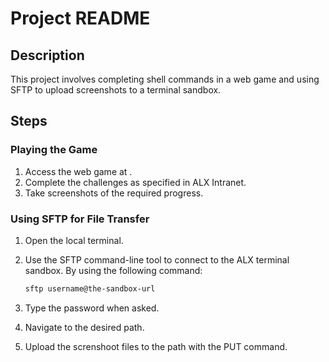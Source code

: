 # Project README

## Description

This project involves completing shell commands in a web game and using SFTP to upload screenshots to a terminal sandbox.

## Steps

### Playing the Game

1. Access the web game at <a></a>.
2. Complete the challenges as specified in ALX Intranet.
3. Take screenshots of the required progress.

### Using SFTP for File Transfer

1. Open the local terminal.
2. Use the SFTP command-line tool to connect to the ALX terminal sandbox. By using the following command:

	```bash
	sftp username@the-sandbox-url
	```
3. Type the password when asked.
4. Navigate to the desired path.
5. Upload the screnshoot files to the path with the PUT command.
